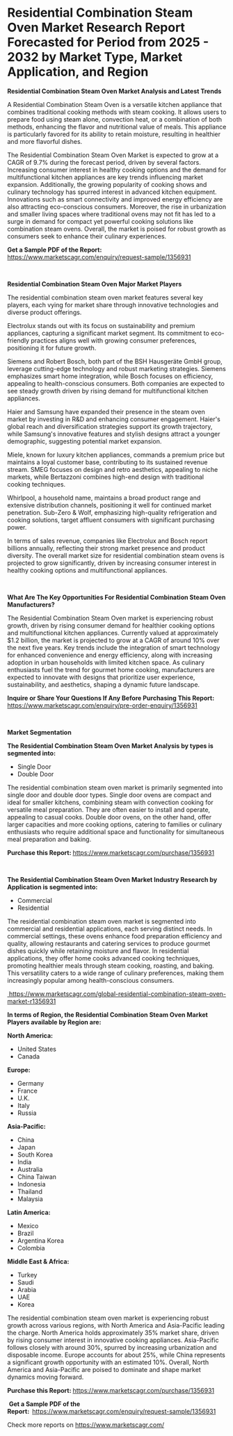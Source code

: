 <p><h1>Residential Combination Steam Oven Market Research Report Forecasted for Period from 2025 -  2032 by Market Type, Market Application, and Region</h1></p><p><strong>Residential Combination Steam Oven Market Analysis and Latest Trends</strong></p>
<p><p>A Residential Combination Steam Oven is a versatile kitchen appliance that combines traditional cooking methods with steam cooking. It allows users to prepare food using steam alone, convection heat, or a combination of both methods, enhancing the flavor and nutritional value of meals. This appliance is particularly favored for its ability to retain moisture, resulting in healthier and more flavorful dishes.</p><p>The Residential Combination Steam Oven Market is expected to grow at a CAGR of 9.7% during the forecast period, driven by several factors. Increasing consumer interest in healthy cooking options and the demand for multifunctional kitchen appliances are key trends influencing market expansion. Additionally, the growing popularity of cooking shows and culinary technology has spurred interest in advanced kitchen equipment. Innovations such as smart connectivity and improved energy efficiency are also attracting eco-conscious consumers. Moreover, the rise in urbanization and smaller living spaces where traditional ovens may not fit has led to a surge in demand for compact yet powerful cooking solutions like combination steam ovens. Overall, the market is poised for robust growth as consumers seek to enhance their culinary experiences.</p></p>
<p><strong>Get a Sample PDF of the Report:&nbsp;</strong> <a href="https://www.marketscagr.com/enquiry/request-sample/1356931?utm_campaign=1944&utm_medium=2&utm_source=Github&utm_content=ia&utm_term=09022025&utm_id=residential-combination-steam-oven">https://www.marketscagr.com/enquiry/request-sample/1356931</a></p>
<p>&nbsp;</p>
<p><strong>Residential Combination Steam Oven Major Market Players</strong></p>
<p><p>The residential combination steam oven market features several key players, each vying for market share through innovative technologies and diverse product offerings. </p><p>Electrolux stands out with its focus on sustainability and premium appliances, capturing a significant market segment. Its commitment to eco-friendly practices aligns well with growing consumer preferences, positioning it for future growth.</p><p>Siemens and Robert Bosch, both part of the BSH Hausgeräte GmbH group, leverage cutting-edge technology and robust marketing strategies. Siemens emphasizes smart home integration, while Bosch focuses on efficiency, appealing to health-conscious consumers. Both companies are expected to see steady growth driven by rising demand for multifunctional kitchen appliances.</p><p>Haier and Samsung have expanded their presence in the steam oven market by investing in R&D and enhancing consumer engagement. Haier's global reach and diversification strategies support its growth trajectory, while Samsung's innovative features and stylish designs attract a younger demographic, suggesting potential market expansion.</p><p>Miele, known for luxury kitchen appliances, commands a premium price but maintains a loyal customer base, contributing to its sustained revenue stream. SMEG focuses on design and retro aesthetics, appealing to niche markets, while Bertazzoni combines high-end design with traditional cooking techniques.</p><p>Whirlpool, a household name, maintains a broad product range and extensive distribution channels, positioning it well for continued market penetration. Sub-Zero & Wolf, emphasizing high-quality refrigeration and cooking solutions, target affluent consumers with significant purchasing power.</p><p>In terms of sales revenue, companies like Electrolux and Bosch report billions annually, reflecting their strong market presence and product diversity. The overall market size for residential combination steam ovens is projected to grow significantly, driven by increasing consumer interest in healthy cooking options and multifunctional appliances.</p></p>
<p>&nbsp;</p>
<p><strong>What Are The Key Opportunities For Residential Combination Steam Oven Manufacturers?</strong></p>
<p><p>The Residential Combination Steam Oven market is experiencing robust growth, driven by rising consumer demand for healthier cooking options and multifunctional kitchen appliances. Currently valued at approximately $1.2 billion, the market is projected to grow at a CAGR of around 10% over the next five years. Key trends include the integration of smart technology for enhanced convenience and energy efficiency, along with increasing adoption in urban households with limited kitchen space. As culinary enthusiasts fuel the trend for gourmet home cooking, manufacturers are expected to innovate with designs that prioritize user experience, sustainability, and aesthetics, shaping a dynamic future landscape.</p></p>
<p><strong>Inquire or Share Your Questions If Any Before Purchasing This Report:</strong> <a href="https://www.marketscagr.com/enquiry/pre-order-enquiry/1356931?utm_campaign=1944&utm_medium=2&utm_source=Github&utm_content=ia&utm_term=09022025&utm_id=residential-combination-steam-oven">https://www.marketscagr.com/enquiry/pre-order-enquiry/1356931</a></p>
<p>&nbsp;</p>
<p><strong>Market Segmentation</strong></p>
<p><strong>The Residential Combination Steam Oven Market Analysis by types is segmented into:</strong></p>
<p><ul><li>Single Door</li><li>Double Door</li></ul></p>
<p><p>The residential combination steam oven market is primarily segmented into single door and double door types. Single door ovens are compact and ideal for smaller kitchens, combining steam with convection cooking for versatile meal preparation. They are often easier to install and operate, appealing to casual cooks. Double door ovens, on the other hand, offer larger capacities and more cooking options, catering to families or culinary enthusiasts who require additional space and functionality for simultaneous meal preparation and baking.</p></p>
<p><strong>Purchase this Report:&nbsp;</strong><a href="https://www.marketscagr.com/purchase/1356931?utm_campaign=1944&utm_medium=2&utm_source=Github&utm_content=ia&utm_term=09022025&utm_id=residential-combination-steam-oven">https://www.marketscagr.com/purchase/1356931</a></p>
<p>&nbsp;</p>
<p><strong>The Residential Combination Steam Oven Market Industry Research by Application is segmented into:</strong></p>
<p><ul><li>Commercial</li><li>Residential</li></ul></p>
<p><p>The residential combination steam oven market is segmented into commercial and residential applications, each serving distinct needs. In commercial settings, these ovens enhance food preparation efficiency and quality, allowing restaurants and catering services to produce gourmet dishes quickly while retaining moisture and flavor. In residential applications, they offer home cooks advanced cooking techniques, promoting healthier meals through steam cooking, roasting, and baking. This versatility caters to a wide range of culinary preferences, making them increasingly popular among health-conscious consumers.</p></p>
<p><a href="https://www.marketscagr.com/global-residential-combination-steam-oven-market-r1356931?utm_campaign=1944&utm_medium=2&utm_source=Github&utm_content=ia&utm_term=09022025&utm_id=residential-combination-steam-oven">&nbsp;https://www.marketscagr.com/global-residential-combination-steam-oven-market-r1356931</a></p>
<p><strong>In terms of Region, the Residential Combination Steam Oven Market Players available by Region are:</strong></p>
<p>
    <p> <strong> North America: </strong>
        <ul>
            <li>United States</li>
            <li>Canada</li>
        </ul>
        </p> 
    <p> <strong> Europe: </strong>
        <ul>
            <li>Germany</li>
            <li>France</li>
            <li>U.K.</li>
            <li>Italy</li>
            <li>Russia</li>
        </ul>
        </p> 
    <p> <strong> Asia-Pacific: </strong>
        <ul>
            <li>China</li>
            <li>Japan</li>
            <li>South Korea</li>
            <li>India</li>
            <li>Australia</li>
            <li>China Taiwan</li>
            <li>Indonesia</li>
            <li>Thailand</li>
            <li>Malaysia</li>
        </ul>
        </p> 
    <p> <strong> Latin America: </strong>
        <ul>
            <li>Mexico</li>
            <li>Brazil</li>
            <li>Argentina Korea</li>
            <li>Colombia</li>
        </ul>
        </p> 
    <p> <strong> Middle East & Africa: </strong>
        <ul>
            <li>Turkey</li>
            <li>Saudi</li>
            <li>Arabia</li>
            <li>UAE</li>
            <li>Korea</li>
        </ul>
    </p>
    </p>
<p><p>The residential combination steam oven market is experiencing robust growth across various regions, with North America and Asia-Pacific leading the charge. North America holds approximately 35% market share, driven by rising consumer interest in innovative cooking appliances. Asia-Pacific follows closely with around 30%, spurred by increasing urbanization and disposable income. Europe accounts for about 25%, while China represents a significant growth opportunity with an estimated 10%. Overall, North America and Asia-Pacific are poised to dominate and shape market dynamics moving forward.</p></p>
<p><strong>Purchase this Report: </strong><a href="https://www.marketscagr.com/purchase/1356931?utm_campaign=1944&utm_medium=2&utm_source=Github&utm_content=ia&utm_term=09022025&utm_id=residential-combination-steam-oven">https://www.marketscagr.com/purchase/1356931</a></p>
<p>&nbsp;<strong>Get a Sample PDF of the Report:&nbsp;&nbsp;</strong><a href="https://www.marketscagr.com/enquiry/request-sample/1356931?utm_campaign=1944&utm_medium=2&utm_source=Github&utm_content=ia&utm_term=09022025&utm_id=residential-combination-steam-oven">https://www.marketscagr.com/enquiry/request-sample/1356931</a></p>
<p><strong></strong></p>
<p>Check more reports on <a href="https://www.marketscagr.com/?utm_campaign=1944&utm_medium=2&utm_source=Github&utm_content=ia&utm_term=09022025&utm_id=residential-combination-steam-oven">https://www.marketscagr.com/</a></p>